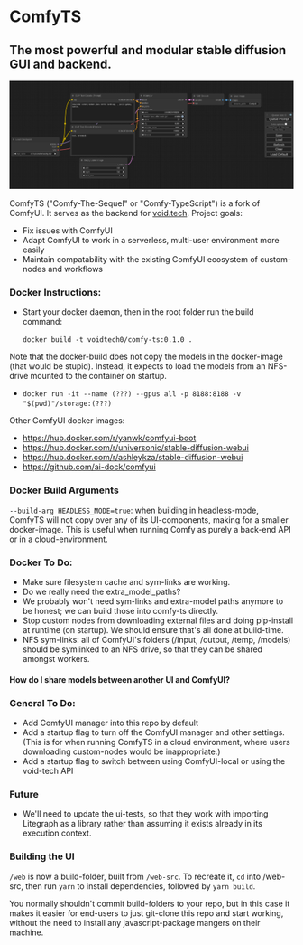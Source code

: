 # ComfyTS

## The most powerful and modular stable diffusion GUI and backend.

![ComfyUI Screenshot](comfyui_screenshot.png)

ComfyTS ("Comfy-The-Sequel" or "Comfy-TypeScript") is a fork of ComfyUI. It serves as the backend for [void.tech](https://void.tech). Project goals:

- Fix issues with ComfyUI
- Adapt ComfyUI to work in a serverless, multi-user environment more easily
- Maintain compatability with the existing ComfyUI ecosystem of custom-nodes and workflows

### Docker Instructions:

- Start your docker daemon, then in the root folder run the build command:

  `docker build -t voidtech0/comfy-ts:0.1.0 .`

Note that the docker-build does not copy the models in the docker-image (that would be stupid). Instead, it expects to load the models from an NFS-drive mounted to the container on startup.

- `docker run -it --name (???) --gpus all -p 8188:8188 -v "$(pwd)"/storage:(???)`

Other ComfyUI docker images:

- https://hub.docker.com/r/yanwk/comfyui-boot
- https://hub.docker.com/r/universonic/stable-diffusion-webui
- https://hub.docker.com/r/ashleykza/stable-diffusion-webui
- https://github.com/ai-dock/comfyui

### Docker Build Arguments

`--build-arg HEADLESS_MODE=true`: when building in headless-mode, ComfyTS will not copy over any of its UI-components, making for a smaller docker-image. This is useful when running Comfy as purely a back-end API or in a cloud-environment.

### Docker To Do:

- Make sure filesystem cache and sym-links are working.
- Do we really need the extra_model_paths?
- We probably won't need sym-links and extra-model paths anymore to be honest; we can build those into comfy-ts directly.
- Stop custom nodes from downloading external files and doing pip-install at runtime (on startup). We should ensure that's all done at build-time.
- NFS sym-links: all of ComfyUI's folders (/input, /output, /temp, /models) should be symlinked to an NFS drive, so that they can be shared amongst workers.

#### How do I share models between another UI and ComfyUI?

### General To Do:

- Add ComfyUI manager into this repo by default
- Add a startup flag to turn off the ComfyUI manager and other settings. (This is for when running ComfyTS in a cloud environment, where users downloading custom-nodes would be inappropriate.)
- Add a startup flag to switch between using ComfyUI-local or using the void-tech API

### Future

- We'll need to update the ui-tests, so that they work with importing Litegraph as a library rather than assuming it exists already in its execution context.

### Building the UI

`/web` is now a build-folder, built from `/web-src`. To recreate it, `cd` into /web-src, then run `yarn` to install dependencies, followed by `yarn build`.

You normally shouldn't commit build-folders to your repo, but in this case it makes it easier for end-users to just git-clone this repo and start working, without the need to install any javascript-package mangers on their machine.

